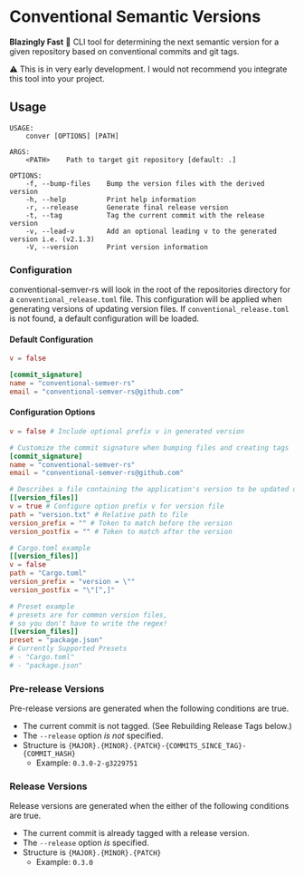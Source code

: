 # Conventional Semantic Versions

__Blazingly Fast__ 🚀 CLI tool for determining the next semantic version for a given repository based on conventional commits and git tags.

⚠️  This is in very early development. I would not recommend you integrate this tool into your project.

## Usage
```
USAGE:
    conver [OPTIONS] [PATH]

ARGS:
    <PATH>    Path to target git repository [default: .]

OPTIONS:
    -f, --bump-files    Bump the version files with the derived version
    -h, --help          Print help information
    -r, --release       Generate final release version
    -t, --tag           Tag the current commit with the release version
    -v, --lead-v        Add an optional leading v to the generated version i.e. (v2.1.3)
    -V, --version       Print version information
```

### Configuration
conventional-semver-rs will look in the root of the repositories directory for a `conventional_release.toml` file. This configuration will be applied when generating versions of updating version files.
If `conventional_release.toml` is not found, a default configuration will be loaded.

#### Default Configuration
```toml
v = false

[commit_signature]
name = "conventional-semver-rs"
email = "conventional-semver-rs@github.com"
```

#### Configuration Options
```toml
v = false # Include optional prefix v in generated version

# Customize the commit signature when bumping files and creating tags
[commit_signature]
name = "conventional-semver-rs"
email = "conventional-semver-rs@github.com"

# Describes a file containing the application's version to be updated on release
[[version_files]]
v = true # Configure option prefix v for version file
path = "version.txt" # Relative path to file
version_prefix = "" # Token to match before the version
version_postfix = "" # Token to match after the version

# Cargo.toml example
[[version_files]]
v = false
path = "Cargo.toml"
version_prefix = "version = \""
version_postfix = "\"[^,]"

# Preset example
# presets are for common version files,
# so you don't have to write the regex!
[[version_files]]
preset = "package.json"
# Currently Supported Presets
# - "Cargo.toml"
# - "package.json"
```

### Pre-release Versions
Pre-release versions are generated when the following conditions are true.
- The current commit is not tagged. (See Rebuilding Release Tags below.)
- The `--release` option _is not_ specified.
- Structure is `{MAJOR}.{MINOR}.{PATCH}-{COMMITS_SINCE_TAG}-{COMMIT_HASH}`
    - Example: `0.3.0-2-g3229751`

### Release Versions
Release versions are generated when the either of the following conditions are true.
- The current commit is already tagged with a release version.
- The `--release` option _is_ specified.
- Structure is `{MAJOR}.{MINOR}.{PATCH}`
    - Example: `0.3.0`

